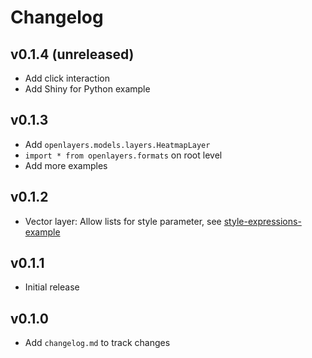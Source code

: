 # Changelog

## v0.1.4 (unreleased)

* Add click interaction
* Add Shiny for Python example

## v0.1.3

* Add `openlayers.models.layers.HeatmapLayer`
* `import * from openlayers.formats` on root level
* Add more examples

## v0.1.2

* Vector layer: Allow lists for style parameter, see [style-expressions-example](https://openlayers.org/en/latest/examples/style-expressions.html)

## v0.1.1

* Initial release

## v0.1.0

* Add `changelog.md` to track changes

